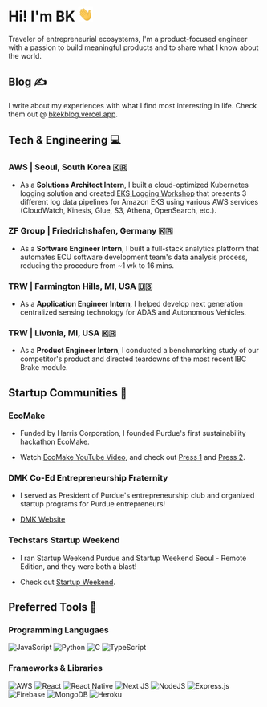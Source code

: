 # Hi! I'm BK <img src="https://github.com/madebybk/madebybk/blob/main/wave.gif" width="30px">

Traveler of entrepreneurial ecosystems, I'm a product-focused engineer with a passion to build meaningful products and to share what I know about the world.

## Blog &#x270d;

I write about my experiences with what I find most interesting in life. Check them out @ [bkekblog.vercel.app](https://bkekblog.vercel.app).

## Tech & Engineering :computer:

### AWS | Seoul, South Korea :kr:

- As a **Solutions Architect Intern**, I built a cloud-optimized Kubernetes logging solution and created [EKS Logging Workshop](https://catalog.workshops.aws/eks-logging/en-US) that presents 3 different log data pipelines for Amazon EKS using various AWS services (CloudWatch, Kinesis, Glue, S3, Athena, OpenSearch, etc.).

### ZF Group | Friedrichshafen, Germany :kr:

- As a **Software Engineer Intern**, I built a full-stack analytics platform that automates ECU software development team's data analysis process, reducing the procedure from ~1 wk to 16 mins.

### TRW | Farmington Hills, MI, USA :us:

- As a **Application Engineer Intern**, I helped develop next generation centralized sensing technology for ADAS and Autonomous Vehicles.

### TRW | Livonia, MI, USA :kr:

- As a **Product Engineer Intern**, I conducted a benchmarking study of our competitor's product and directed teardowns of the most recent IBC Brake module.

## Startup Communities :open_hands:

### EcoMake

- Funded by Harris Corporation, I founded Purdue's first sustainability hackathon EcoMake.

- Watch [EcoMake YouTube Video](https://www.youtube.com/watch?v=vfyeWsqCbw4), and check out [Press 1](https://engineering.purdue.edu/Engr/AboutUs/News/Spotlights/2018/ecomake) and [Press 2](https://www.purdue.edu/newsroom/releases/2018/Q3/students-plan-problem-solving-weekend-to-build-teams,-dreams.html).

### DMK Co-Ed Entrepreneurship Fraternity

- I served as President of Purdue's entrepreneurship club and organized startup programs for Purdue entrepreneurs!

- [DMK Website](http://alpha.deltamukappa.org/index.html)

### Techstars Startup Weekend

- I ran Startup Weekend Purdue and Startup Weekend Seoul - Remote Edition, and they were both a blast!

- Check out [Startup Weekend](https://www.techstars.com/communities/startup-weekend).

## Preferred Tools :wrench:

### Programming Langugaes

![JavaScript](https://img.shields.io/badge/javascript-%23323330.svg?style=for-the-badge&logo=javascript&logoColor=%23F7DF1E) ![Python](https://img.shields.io/badge/python-3670A0?style=for-the-badge&logo=python&logoColor=ffdd54) ![C](https://img.shields.io/badge/c-%2300599C.svg?style=for-the-badge&logo=c&logoColor=white) ![TypeScript](https://img.shields.io/badge/typescript-%23007ACC.svg?style=for-the-badge&logo=typescript&logoColor=white)

### Frameworks & Libraries

![AWS](https://img.shields.io/badge/Amazon_AWS-232F3E?style=for-the-badge&logo=amazon-aws&logoColor=white) ![React](https://img.shields.io/badge/react-%2320232a.svg?style=for-the-badge&logo=react&logoColor=%2361DAFB) ![React Native](https://img.shields.io/badge/react_native-%2320232a.svg?style=for-the-badge&logo=react&logoColor=%2361DAFB) ![Next JS](https://img.shields.io/badge/Next-black?style=for-the-badge&logo=next.js&logoColor=white) ![NodeJS](https://img.shields.io/badge/node.js-6DA55F?style=for-the-badge&logo=node.js&logoColor=white) ![Express.js](https://img.shields.io/badge/express.js-%23404d59.svg?style=for-the-badge&logo=express&logoColor=%2361DAFB) ![Firebase](https://img.shields.io/badge/firebase-%23039BE5.svg?style=for-the-badge&logo=firebase) ![MongoDB](https://img.shields.io/badge/MongoDB-%234ea94b.svg?style=for-the-badge&logo=mongodb&logoColor=white) ![Heroku](https://img.shields.io/badge/heroku-%23430098.svg?style=for-the-badge&logo=heroku&logoColor=white)
